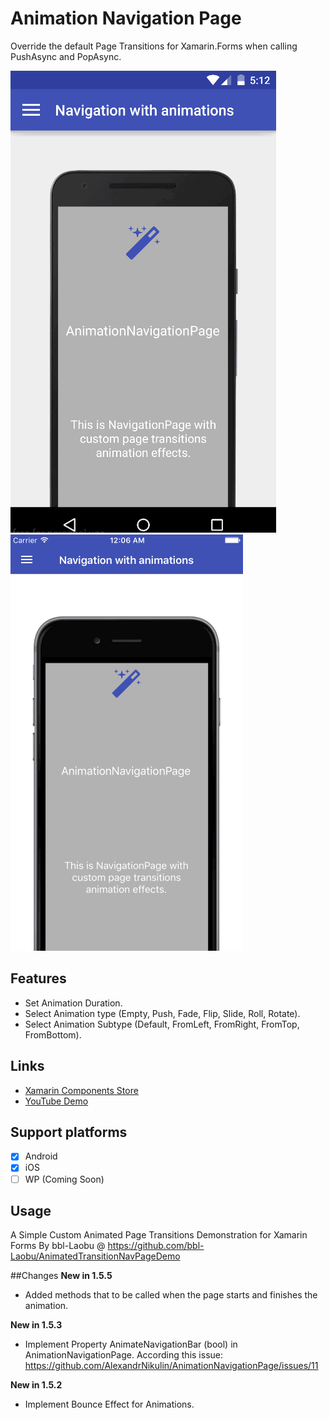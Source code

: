 # Animation Navigation Page
Override the default Page Transitions for Xamarin.Forms when calling PushAsync and PopAsync.

![Android](Gif/Android.gif) ![iOS](Gif/iOS.gif)

## Features
- Set Animation Duration.
- Select Animation type (Empty, Push, Fade, Flip, Slide, Roll, Rotate).
- Select Animation Subtype (Default, FromLeft, FromRight, FromTop, FromBottom).

## Links
- [Xamarin Components Store](https://components.xamarin.com/view/customnavpage)
- [YouTube Demo](https://youtu.be/Re48wHf_7yU)

## Support platforms

- [x] Android
- [x] iOS
- [ ] WP (Coming Soon)

## Usage
A Simple Custom Animated Page Transitions Demonstration for Xamarin Forms By bbl-Laobu @ https://github.com/bbl-Laobu/AnimatedTransitionNavPageDemo


##Changes
**New in 1.5.5**
 
- Added methods that to be called when the page starts and finishes the animation.
   
**New in 1.5.3**

- Implement Property AnimateNavigationBar (bool) in AnimationNavigationPage. According this issue: https://github.com/AlexandrNikulin/AnimationNavigationPage/issues/11

**New in 1.5.2**

- Implement Bounce Effect for Animations.

